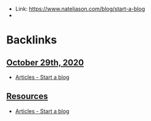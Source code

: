 - Link: https://www.nateliason.com/blog/start-a-blog
- 

# Backlinks
## [October 29th, 2020](<October 29th, 2020.md>)
- [Articles - Start a blog](<Articles - Start a blog.md>)

## [Resources](<Resources.md>)
- [Articles - Start a blog](<Articles - Start a blog.md>)

